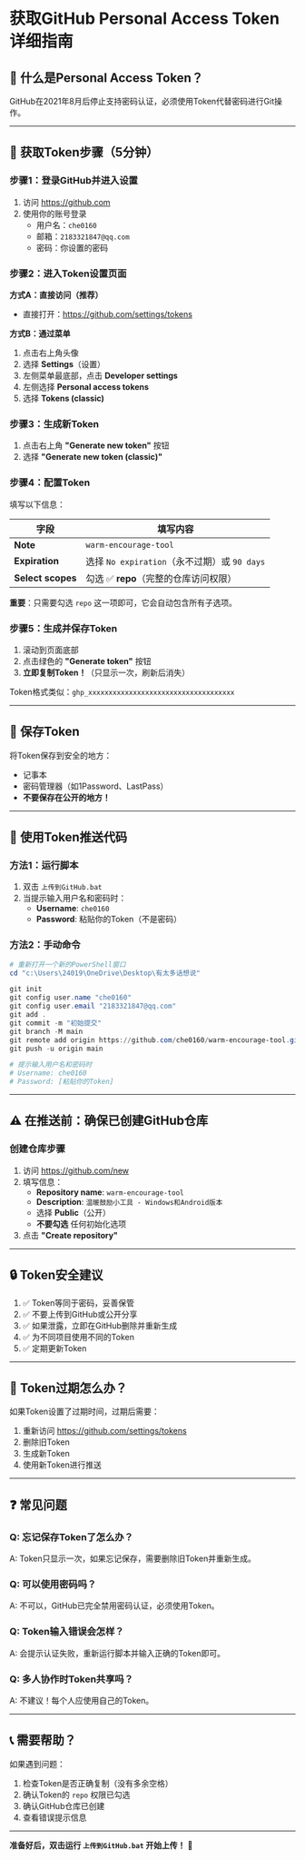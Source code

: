 # 获取GitHub Personal Access Token 详细指南

## 🔑 什么是Personal Access Token？

GitHub在2021年8月后停止支持密码认证，必须使用Token代替密码进行Git操作。

---

## 📝 获取Token步骤（5分钟）

### 步骤1：登录GitHub并进入设置

1. 访问 https://github.com
2. 使用你的账号登录
   - 用户名：`che0160`
   - 邮箱：`2183321847@qq.com`
   - 密码：你设置的密码

### 步骤2：进入Token设置页面

**方式A：直接访问（推荐）**
- 直接打开：https://github.com/settings/tokens

**方式B：通过菜单**
1. 点击右上角头像
2. 选择 **Settings**（设置）
3. 左侧菜单最底部，点击 **Developer settings**
4. 左侧选择 **Personal access tokens**
5. 选择 **Tokens (classic)**

### 步骤3：生成新Token

1. 点击右上角 **"Generate new token"** 按钮
2. 选择 **"Generate new token (classic)"**

### 步骤4：配置Token

填写以下信息：

| 字段 | 填写内容 |
|------|---------|
| **Note** | `warm-encourage-tool` |
| **Expiration** | 选择 `No expiration`（永不过期）或 `90 days` |
| **Select scopes** | 勾选 ✅ **repo**（完整的仓库访问权限） |

**重要**：只需要勾选 `repo` 这一项即可，它会自动包含所有子选项。

### 步骤5：生成并保存Token

1. 滚动到页面底部
2. 点击绿色的 **"Generate token"** 按钮
3. **立即复制Token！**（只显示一次，刷新后消失）

Token格式类似：`ghp_xxxxxxxxxxxxxxxxxxxxxxxxxxxxxxxxxxxx`

---

## 💾 保存Token

将Token保存到安全的地方：
- 记事本
- 密码管理器（如1Password、LastPass）
- **不要保存在公开的地方！**

---

## 🚀 使用Token推送代码

### 方法1：运行脚本

1. 双击 `上传到GitHub.bat`
2. 当提示输入用户名和密码时：
   - **Username**: `che0160`
   - **Password**: 粘贴你的Token（不是密码）

### 方法2：手动命令

```powershell
# 重新打开一个新的PowerShell窗口
cd "c:\Users\24019\OneDrive\Desktop\有太多话想说"

git init
git config user.name "che0160"
git config user.email "2183321847@qq.com"
git add .
git commit -m "初始提交"
git branch -M main
git remote add origin https://github.com/che0160/warm-encourage-tool.git
git push -u origin main

# 提示输入用户名和密码时
# Username: che0160
# Password: [粘贴你的Token]
```

---

## ⚠️ 在推送前：确保已创建GitHub仓库

### 创建仓库步骤

1. 访问 https://github.com/new
2. 填写信息：
   - **Repository name**: `warm-encourage-tool`
   - **Description**: `温暖鼓励小工具 - Windows和Android版本`
   - 选择 **Public**（公开）
   - **不要勾选** 任何初始化选项
3. 点击 **"Create repository"**

---

## 🔒 Token安全建议

1. ✅ Token等同于密码，妥善保管
2. ✅ 不要上传到GitHub或公开分享
3. ✅ 如果泄露，立即在GitHub删除并重新生成
4. ✅ 为不同项目使用不同的Token
5. ✅ 定期更新Token

---

## 📱 Token过期怎么办？

如果Token设置了过期时间，过期后需要：

1. 重新访问 https://github.com/settings/tokens
2. 删除旧Token
3. 生成新Token
4. 使用新Token进行推送

---

## ❓ 常见问题

### Q: 忘记保存Token了怎么办？
A: Token只显示一次，如果忘记保存，需要删除旧Token并重新生成。

### Q: 可以使用密码吗？
A: 不可以，GitHub已完全禁用密码认证，必须使用Token。

### Q: Token输入错误会怎样？
A: 会提示认证失败，重新运行脚本并输入正确的Token即可。

### Q: 多人协作时Token共享吗？
A: 不建议！每个人应使用自己的Token。

---

## 📞 需要帮助？

如果遇到问题：

1. 检查Token是否正确复制（没有多余空格）
2. 确认Token的 `repo` 权限已勾选
3. 确认GitHub仓库已创建
4. 查看错误提示信息

---

**准备好后，双击运行 `上传到GitHub.bat` 开始上传！** 🚀

